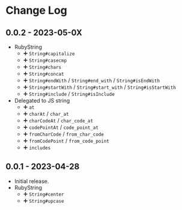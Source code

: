 # Change Log

## 0.0.2 - 2023-05-0X

- RubyString
  - ➕ `String#capitalize`
  - ➕ `String#casecmp`
  - ➕ `String#chars`
  - ➕ `String#concat`
  - ➕ `String#endWith` / `String#end_with` / `String#isEndWith`
  - ➕ `String#startWith` / `String#start_with` / `String#isStartWith`
  - ➕ `String#include` / `String#isInclude`
- Delegated to JS string
  - ➕ `at`
  - ➕ `charAt` / `char_at`
  - ➕ `charCodeAt` / `char_code_at`
  - ➕ `codePointAt` / `code_point_at`
  - ➕ `fromCharCode` / `from_char_code`
  - ➕ `fromCodePoint` / `from_code_point`
  - ➕ `includes`

## 0.0.1 - 2023-04-28

- Initial release.
- RubyString
  - ➕ `String#center`
  - ➕ `String#upcase`

